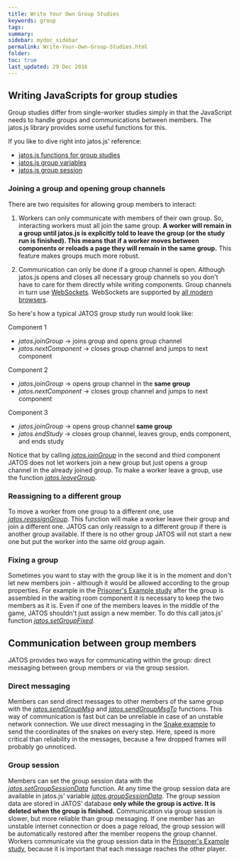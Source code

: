 ```yaml
---
title: Write Your Own Group Studies
keywords: group
tags:
summary:
sidebar: mydoc_sidebar
permalink: Write-Your-Own-Group-Studies.html
folder:
toc: true
last_updated: 29 Dec 2016
---
```


## Writing JavaScripts for group studies

Group studies differ from single-worker studies simply in that the JavaScript needs to handle groups and communications between members. The jatos.js library provides some useful functions for this.

If you like to dive right into jatos.js' reference:
* [jatos.js functions for group studies](jatos.js-Reference#functions-for-group-studies)
* [jatos.js group variables](jatos.js-Reference#group-variables)
* [jatos.js group session](jatos.js-Reference#groups-session-data)

### Joining a group and opening group channels

There are two requisites for allowing group members to interact:

1. Workers can only communicate with members of their own group. So, interacting workers must all join the same group. 
**A worker will remain in a group until jatos.js is explicitly told to leave the group (or the study run is finished). This means that if a worker moves between components or reloads a page they will remain in the same group.** This feature makes groups much more robust. 

1. Communication can only be done if a group channel is open. Although jatos.js opens and closes all necessary group channels so you don't have to care for them directly while writing components. Group channels in turn use [WebSockets](https://en.wikipedia.org/wiki/WebSocket). WebSockets are supported by [all modern browsers](http://caniuse.com/#feat=websockets). 

So here's how a typical JATOS group study run would look like:

Component 1
  * _jatos.joinGroup_ -> joins group and opens group channel
  * _jatos.nextComponent_ -> closes group channel and jumps to next component

Component 2
  * _jatos.joinGroup_ -> opens group channel in the **same group**
  * _jatos.nextComponent_ -> closes group channel and jumps to next component

Component 3
  * _jatos.joinGroup_ -> opens group channel **same group**
  * _jatos.endStudy_ -> closes group channel, leaves group, ends component, and ends study

Notice that by calling _[jatos.joinGroup](jatos.js-Reference#jatosjoingroupcallbacks)_ in the second and third component JATOS does not let workers join a new group but just opens a group channel in the already joined group. To make a worker leave a group,  use the function [_jatos.leaveGroup_](jatos.js-Reference#jatosleavegrouponsuccess-onerror).

### Reassigning to a different group

To move a worker from one group to a different one, use [_jatos.reassignGroup_](jatos.js-Reference#jatosreassigngrouponsuccess-onfail). This function will make a worker leave their group and join a different one. JATOS can only reassign to a different group if there is another group available. If there is no other group JATOS will not start a new one but put the worker into the same old group again.  

### Fixing a group

Sometimes you want to stay with the group like it is in the moment and don't let new members join - although it would be allowed according to the group properties. For example in the [Prisoner's Example study](https://github.com/JATOS/JATOS_examples/wiki/Example-Studies#prisoners-dilemma-group-study-example) after the group is assembled in the waiting room component it is necessary to keep the two members as it is. Even if one of the members leaves in the middle of the game, JATOS shouldn't just assign a new member. To do this call jatos.js' function [_jatos.setGroupFixed_](jatos.js-Reference#jatossetgroupfixed).

## Communication between group members

JATOS provides two ways for communicating within the group: direct messaging between group members or via the group session.

### Direct messaging
Members can send direct messages to other members of the same group with the [_jatos.sendGroupMsg_](jatos.js-Reference#jatossendgroupmsgmsg) and [_jatos.sendGroupMsgTo_](jatos.js-Reference#jatossendgroupmsgtorecipient-msg) functions. This way of communication is fast but can be unreliable in case of an unstable network connection. We use direct messaging in the [Snake example](https://github.com/JATOS/JATOS_examples/wiki/Example-Studies#snake-group-study-example) to send the coordinates of the snakes on every step. Here, speed is more critical than reliability in the messages, because a few dropped frames will probably go unnoticed. 

### Group session
Members can set the group session data with the [_jatos.setGroupSessionData_](jatos.js-Reference#jatossetgroupsessiondatagroupsessiondata-onerror) function. At any time the group session data are available in jatos.js' variable [_jatos.groupSessionData_](jatos.js-Reference#groups-session-data). The group session data are stored in JATOS' database **only while the group is active. It is deleted when the group is finished.** Communication via group session is slower, but more reliable than group messaging. If one member has an unstable internet connection or does a page reload, the group session will be automatically restored after the member reopens the group channel. Workers communicate via the group session data in the [Prisoner's Example study](https://github.com/JATOS/JATOS_examples/wiki/Example-Studies#prisoners-dilemma-group-study-example), because it is important that each message reaches the other player. 
